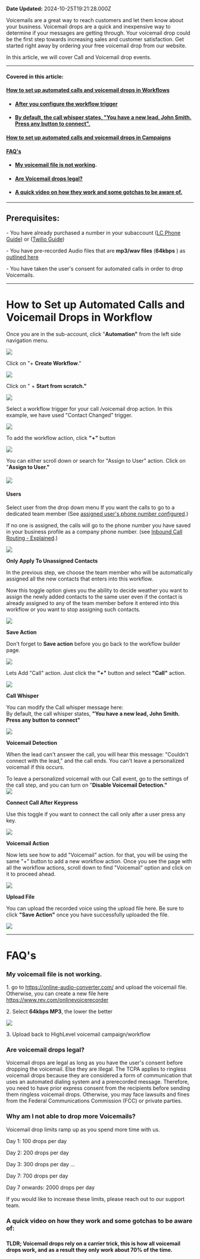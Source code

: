 **Date Updated:** 2024-10-25T19:21:28.000Z

Voicemails are a great way to reach customers and let them know about your business. Voicemail drops are a quick and inexpensive way to determine if your messages are getting through. Your voicemail drop could be the first step towards increasing sales and customer satisfaction. Get started right away by ordering your free voicemail drop from our website.

  
In this article, we will cover Call and Voicemail drop events.

---

#### **Covered in this article:**

#### [**How to set up automated calls and voicemail drops in Workflows**](#How-to-set-up-automated-calls-and-voicemail-drops-in%C2%A0Workflow)

* #### [After you configure the workflow trigger](#After-you-configure-the-workflow-trigger)
* #### [By default, the call whisper states, "You have a new lead, John Smith. Press any button to connect".](#By-default,-the-call-whisper-states,-)

#### [**How to set up automated calls and voicemail drops in Campaigns**](#How-to-set-up-automated-calls-and-voicemail-drops-in-campaigns)

####   
[**FAQ's**](#FAQ's)

* #### [My voicemail file is not working](#My-voicemail-file-is-not-working).
* #### [Are Voicemail drops legal?](#Are-Voicemail-drops-legal?)
* #### [A quick video on how they work and some gotchas to be aware of.](#A-quick-video-on-how-they-work-and-some-gotchas-to-be-aware-of.)

---

## **Prerequisites:**

\- You have already purchased a number in your subaccount ([LC Phone Guide](https://help.gohighlevel.com/support/solutions/articles/48001223546-what-is-lc-phone-system-)) or ([Twilio Guide](https://help.gohighlevel.com/en/support/solutions/articles/48000981420))

\- You have pre-recorded Audio files that are **mp3/wav files** (**64kbps** ) as [outlined here](https://help.gohighlevel.com/support/solutions/articles/48000981433-voicemail-drop-file-conversion)

\- You have taken the user's consent for automated calls in order to drop Voicemails.

---

# **How to Set up Automated Calls and Voicemail Drops in** **Workflow**

  
Once you are in the sub-account, click "**Automation"** from the left side navigation menu.

![](https://s3.amazonaws.com/cdn.freshdesk.com/data/helpdesk/attachments/production/155035413156/original/k7jXvtYZTRESWHqEYOR5D7I0nH0kdZEsLA.png?1729857742)

  
Click on "+ **Create Workflow**."

![](https://s3.amazonaws.com/cdn.freshdesk.com/data/helpdesk/attachments/production/155035413228/original/7pQt9biMkNvBRJF_PPIz6oNeEEl1cB_wnw.png?1729857765)

  
Click on " + **Start from scratch."**

**![](https://s3.amazonaws.com/cdn.freshdesk.com/data/helpdesk/attachments/production/155035413281/original/Jz40ejD47ekj6Js_oYER7fxCZnWVZ9YDvw.png?1729857796)**

  
Select a workflow trigger for your call /voicemail drop action. In this example, we have used "Contact Changed" trigger.

![](https://s3.amazonaws.com/cdn.freshdesk.com/data/helpdesk/attachments/production/155035402405/original/C6XyM-AJgY72eq09KMnNYkyH-VK8vHS7gA.png?1729850513)

  
To add the workflow action, click **"+"** button 

![](https://s3.amazonaws.com/cdn.freshdesk.com/data/helpdesk/attachments/production/155035402488/original/UqreaGPzLJAjduU1cTmHji7LDIUdvq5NZA.jpeg?1729850573)

  
You can either scroll down or search for "Assign to User" action. Click on "**Assign to User."**

#### **![](https://s3.amazonaws.com/cdn.freshdesk.com/data/helpdesk/attachments/production/155035413050/original/BZdwLy-70MR1Zvd3OcjytwhUvjdAAl1nKQ.jpeg?1729857672)**

#### **Users** 

Select user from the drop down menu If you want the calls to go to a dedicated team member (See [assigned user's phone number configured](https://gohighlevelassist.freshdesk.com/support/solutions/articles/48001152124-phone-numbers-for-users-assign-twilio-numbers-to-users).)

If no one is assigned, the calls will go to the phone number you have saved in your business profile as a company phone number. (see [Inbound Call Routing - Explained](https://help.gohighlevel.com/en/support/solutions/articles/48000981432).)

![](https://s3.amazonaws.com/cdn.freshdesk.com/data/helpdesk/attachments/production/155035412395/original/Ig0TBuIY_tjSdhuHE86IoskvVe79OVHgKA.png?1729857232)

  
**Only Apply To Unassigned Contacts**

In the previous step, we choose the team member who will be automatically assigned all the new contacts that enters into this workflow.  
  
Now this toggle option gives you the ability to decide weather you want to assign the newly added contacts to the same user even if the contact is already assigned to any of the team member before it entered into this workflow or you want to stop assigning such contacts.

![](https://s3.amazonaws.com/cdn.freshdesk.com/data/helpdesk/attachments/production/155035412408/original/nTIj7RFjfgzxx6YVCukrs5ZQEhNLqeUNhQ.png?1729857249)
  
  
**Save Action**

Don't forget to **Save action** before you go back to the workflow builder page.

![](https://s3.amazonaws.com/cdn.freshdesk.com/data/helpdesk/attachments/production/155035412461/original/Q-3WZFFKggFOmJTBYAsxERr9Tj_3avlrTA.png?1729857269)

  
Lets Add "Call" action. Just click the **"+"** button and select **"Call"** action.

![](https://s3.amazonaws.com/cdn.freshdesk.com/data/helpdesk/attachments/production/155035402757/original/TB35W_xM1A0pZgdqnM1xlqF85cCOAhaCIw.jpeg?1729850714)

  
**Call Whisper**

You can modify the Call whisper message here:  
By default, the call whisper states, **"You have a new lead, John Smith. Press any button to connect"**

![](https://s3.amazonaws.com/cdn.freshdesk.com/data/helpdesk/attachments/production/155035413386/original/DIUhE5q_TeBTuFr2LGpjI44ntHWwgDlFfw.jpeg?1729857878)

  
**Voicemail Detection**

When the lead can't answer the call, you will hear this message: "Couldn't connect with the lead," and the call ends. You can't leave a personalized voicemail if this occurs.  
  
To leave a personalized voicemail with our Call event, go to the settings of the call step, and you can turn on "**Disable Voicemail Detection."**  
![](https://s3.amazonaws.com/cdn.freshdesk.com/data/helpdesk/attachments/production/155035404475/original/kSHRdZjE2ZaBTbIXkodArtZ9eceQf5Qwow.png?1729851810)

  
**Connect Call After Keypress**

Use this toggle if you want to connect the call only after a user press any key.

![](https://s3.amazonaws.com/cdn.freshdesk.com/data/helpdesk/attachments/production/155035408749/original/UzHDqdtrnn38ng7A_4rgotvAYT3oV6fzrQ.png?1729854503)  

**Voicemail Action**

Now lets see how to add "Voicemail" action. for that, you will be using the same "+" button to add a new workflow action. Once you see the page with all the workflow actions, scroll down to find "Voicemail" option and click on it to proceed ahead.

![](https://s3.amazonaws.com/cdn.freshdesk.com/data/helpdesk/attachments/production/155035413480/original/nRmBvmYdsi2WX9nOo8DkglqksFCKQYkFTA.jpeg?1729857925)

  
**Upload File**

You can upload the recorded voice using the upload file here. Be sure to click **"Save Action"** once you have successfully uploaded the file.

![](https://s3.amazonaws.com/cdn.freshdesk.com/data/helpdesk/attachments/production/155035413516/original/hWIhRMNZ7-eihgYlBhYVmP_Yju2XwsOzMQ.jpeg?1729857951)

---

# **FAQ's**

### **My voicemail file is not working.**

1\. go to <https://online-audio-converter.com/> and upload the voicemail file. Otherwise, you can create a new file here <https://www.rev.com/onlinevoicerecorder>

  
2\. Select **64kbps MP3**, the lower the better

![](https://s3.amazonaws.com/cdn.freshdesk.com/data/helpdesk/attachments/production/48189712460/original/ZTtqkvqzGQ7rQJIEhac3liq96BLgoytlNQ.png?1644711271)

  
3\. Upload back to HighLevel voicemail campaign/workflow

  
### **Are voicemail drops legal?**

Voicemail drops are legal as long as you have the user's consent before dropping the voicemail. Else they are illegal. The TCPA applies to ringless voicemail drops because they are considered a form of communication that uses an automated dialing system and a prerecorded message. Therefore, you need to have prior express consent from the recipients before sending them ringless voicemail drops. Otherwise, you may face lawsuits and fines from the Federal Communications Commission (FCC) or private parties.

  
### **Why am I not able to drop more Voicemails?**

Voicemail drop limits ramp up as you spend more time with us.

Day 1: 100 drops per day

Day 2: 200 drops per day

Day 3: 300 drops per day ...

Day 7: 700 drops per day

Day 7 onwards: 2000 drops per day

  
If you would like to increase these limits, please reach out to our support team.

  
### **A quick video on how they work and some gotchas to be aware of:**

  
###   

**TLDR; Voicemail drops rely on a carrier trick, this is how all voicemail drops work, and as a result they only work about 70% of the time.**
  
  